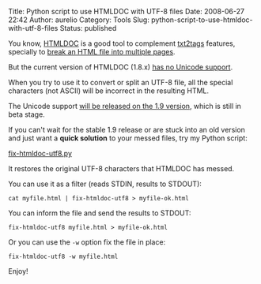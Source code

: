 Title: Python script to use HTMLDOC with UTF-8 files
Date: 2008-06-27 22:42
Author: aurelio
Category: Tools
Slug: python-script-to-use-htmldoc-with-utf-8-files
Status: published

You know, [HTMLDOC](http://www.htmldoc.org/) is a good tool to
complement [txt2tags](http://txt2tags.org) features,
specially to [break an HTML file into multiple
pages](/2006/08/31/split-html-in-multiple-pages/).

But the current version of HTMLDOC (1.8.x) [has no Unicode
support](http://www.easysw.com/htmldoc/faq.php?27#27).

When you try to use it to convert or split an UTF-8 file, all the
special characters (not ASCII) will be incorrect in the resulting HTML.

The Unicode support [will be released on the 1.9
version](http://www.htmldoc.org/articles.php?L28+T+P0+Q), which is still
in beta stage.

If you can't wait for the stable 1.9 release or are stuck into an old
version and just want a **quick solution** to your messed files, try my
Python script:  

[fix-htmldoc-utf8.py](http://aurelio.net/bin/python/fix-htmldoc-utf8.py)

It restores the original UTF-8 characters that HTMLDOC has messed.

You can use it as a filter (reads STDIN, results to STDOUT):

    cat myfile.html | fix-htmldoc-utf8 > myfile-ok.html

You can inform the file and send the results to STDOUT:

    fix-htmldoc-utf8 myfile.html > myfile-ok.html

Or you can use the `-w` option fix the file in place:

    fix-htmldoc-utf8 -w myfile.html

Enjoy!
